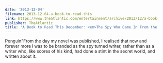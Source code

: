 ```yaml
---
date: '2013-12-04'
filename: 2013-12-04-a-book-to-read-this
link: https://www.theatlantic.com/entertainment/archive/2013/12/a-book-to-read-this-december-em-the-spy-who-came-in-from-the-cold-em/282051/?utm_source=feed
publisher: TheAtlantic
title: 'A Book to Read This December: <em>The Spy Who Came In From the Cold</em>'
---
```


Penguin"From the day my novel was published, I realised that now and forever more I was to be branded as the spy turned writer, rather than as a writer who, like scores of his kind, had done a stint in the secret world, and written about it.